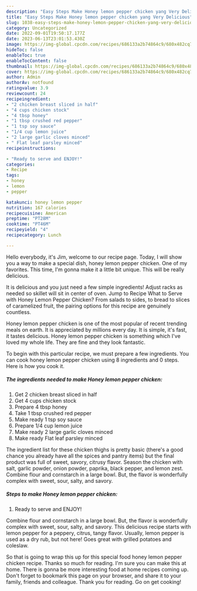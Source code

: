 ```yaml
---
description: "Easy Steps Make Honey lemon pepper chicken yang Very Delicious"
title: "Easy Steps Make Honey lemon pepper chicken yang Very Delicious"
slug: 1038-easy-steps-make-honey-lemon-pepper-chicken-yang-very-delicious
category: Uncategorized
date: 2022-09-01T19:50:17.177Z
date: 2023-06-13T23:01:53.430Z
image: https://img-global.cpcdn.com/recipes/686133a2b74864c9/680x482cq70/honey-lemon-pepper-chicken-recipe-main-photo.jpg
hideToc: false
enableToc: true
enableTocContent: false
thumbnail: https://img-global.cpcdn.com/recipes/686133a2b74864c9/680x482cq70/honey-lemon-pepper-chicken-recipe-main-photo.jpg
cover: https://img-global.cpcdn.com/recipes/686133a2b74864c9/680x482cq70/honey-lemon-pepper-chicken-recipe-main-photo.jpg
author: Admin
authorAv: notfound
ratingvalue: 3.9
reviewcount: 24
recipeingredient:
- "2 chicken breast sliced in half"
- "4 cups chicken stock"
- "4 tbsp honey"
- "1 tbsp crushed red pepper"
- "1 tsp soy sauce"
- "1/4 cup lemon juice"
- "2 large garlic cloves minced"
- " Flat leaf parsley minced"
recipeinstructions:

- "Ready to serve and ENJOY!"
categories:
- Recipe
tags:
- honey
- lemon
- pepper

katakunci: honey lemon pepper 
nutrition: 167 calories
recipecuisine: American
preptime: "PT28M"
cooktime: "PT46M"
recipeyield: "4"
recipecategory: Lunch

---
```



Hello everybody, it's Jim, welcome to our recipe page. Today, I will show you a way to make a special dish, honey lemon pepper chicken. One of my favorites. This time, I'm gonna make it a little bit unique. This will be really delicious.

It is delicious and you just need a few simple ingredients! Adjust racks as needed so skillet will sit in center of oven. Jump to Recipe What to Serve with Honey Lemon Pepper Chicken? From salads to sides, to bread to slices of caramelized fruit, the pairing options for this recipe are genuinely countless.

Honey lemon pepper chicken is one of the most popular of recent trending meals on earth. It is appreciated by millions every day. It is simple, it's fast, it tastes delicious. Honey lemon pepper chicken is something which I've loved my whole life. They are fine and they look fantastic.


To begin with this particular recipe, we must prepare a few ingredients. You can cook honey lemon pepper chicken using 8 ingredients and 0 steps. Here is how you cook it.

<!--inarticleads1-->

##### The ingredients needed to make Honey lemon pepper chicken:

1. Get 2 chicken breast sliced in half
1. Get 4 cups chicken stock
1. Prepare 4 tbsp honey
1. Take 1 tbsp crushed red pepper
1. Make ready 1 tsp soy sauce
1. Prepare 1/4 cup lemon juice
1. Make ready 2 large garlic cloves minced
1. Make ready  Flat leaf parsley minced


The ingredient list for these chicken thighs is pretty basic (there&#39;s a good chance you already have all the spices and pantry items) but the final product was full of sweet, savory, citrusy flavor. Season the chicken with salt, garlic powder, onion powder, paprika, black pepper, and lemon zest. Combine flour and cornstarch in a large bowl. But, the flavor is wonderfully complex with sweet, sour, salty, and savory. 

<!--inarticleads2-->

##### Steps to make Honey lemon pepper chicken:


1. Ready to serve and ENJOY!

Combine flour and cornstarch in a large bowl. But, the flavor is wonderfully complex with sweet, sour, salty, and savory. This delicious recipe starts with lemon pepper for a peppery, citrus, tangy flavor. Usually, lemon pepper is used as a dry rub, but not here! Goes great with grilled potatoes and coleslaw. 

So that is going to wrap this up for this special food honey lemon pepper chicken recipe. Thanks so much for reading. I'm sure you can make this at home. There is gonna be more interesting food at home recipes coming up. Don't forget to bookmark this page on your browser, and share it to your family, friends and colleague. Thank you for reading. Go on get cooking!

